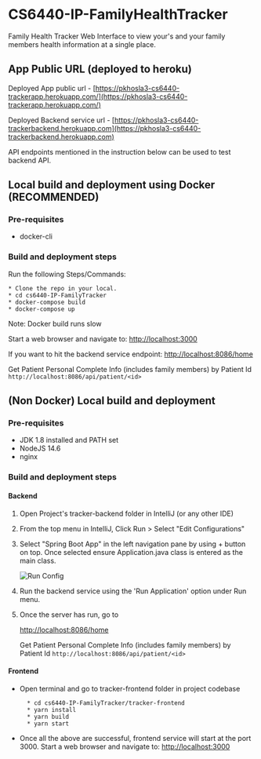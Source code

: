 # CS6440-IP-FamilyHealthTracker

Family Health Tracker Web Interface to view your's and your family members health information at a single place.

## App Public URL (deployed to heroku)
Deployed App public url - 
[https://pkhosla3-cs6440-trackerapp.herokuapp.com/](https://pkhosla3-cs6440-trackerapp.herokuapp.com/)

Deployed Backend service url -
[https://pkhosla3-cs6440-trackerbackend.herokuapp.com](https://pkhosla3-cs6440-trackerbackend.herokuapp.com) 
 
 API endpoints mentioned in the instruction below can be used to test backend API.

## Local build and deployment using Docker (RECOMMENDED)

### Pre-requisites
* docker-cli

### Build and deployment steps

Run the following Steps/Commands:
    
    * Clone the repo in your local.
    * cd cs6440-IP-FamilyTracker 
    * docker-compose build
    * docker-compose up
  Note: Docker build runs slow

  Start a web browser and navigate to: 
  [http://localhost:3000](http://localhost:3000)
  
  If you want to hit the backend service endpoint:
  [http://localhost:8086/home](http://localhost:8086/home)
  
  Get Patient Personal Complete Info (includes family members) by Patient Id
          `http://localhost:8086/api/patient/<id>`

## (Non Docker) Local build and deployment

### Pre-requisites
* JDK 1.8 installed and PATH set
* NodeJS 14.6
* nginx

### Build and deployment steps

#### Backend

1. Open Project's tracker-backend folder in IntelliJ (or any other IDE)

2. From the top menu in IntelliJ, Click Run > Select "Edit Configurations"

3. Select "Spring Boot App" in the left navigation pane by using + button on top. Once selected ensure Application.java class is entered as the main class.
        
    ![Run Config](https://github.gatech.edu/pkhosla3/CS6440-IP-FamilyHealthTracker/blob/master/docs/run-config.png)

4. Run the backend service using the 'Run Application' option under Run menu.

5. Once the server has run, go to
        
    [http://localhost:8086/home](http://localhost:8086/home)
    
    Get Patient Personal Complete Info (includes family members) by Patient Id
        `http://localhost:8086/api/patient/<id>`

#### Frontend

   * Open terminal and go to tracker-frontend folder in project codebase
   
   
           * cd cs6440-IP-FamilyTracker/tracker-frontend 
           * yarn install
           * yarn build
           * yarn start
    
   * Once all the above are successful, frontend service will start at the port 3000.
    Start a web browser and navigate to: 
    [http://localhost:3000](http://localhost:3000)

 
  
    
    
